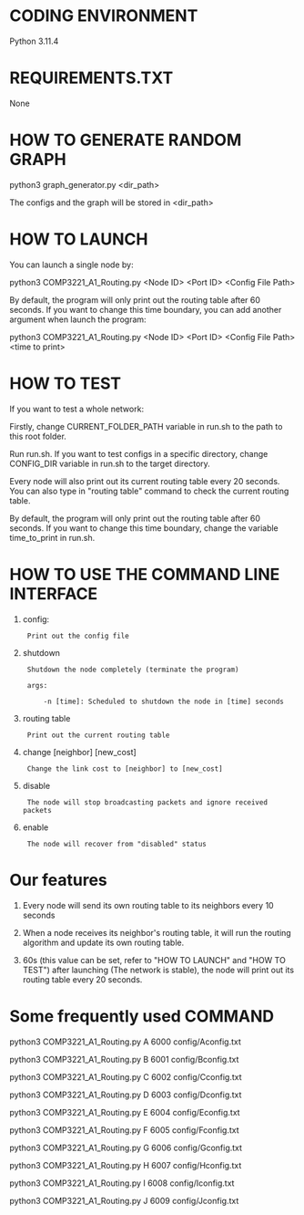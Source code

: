 # CODING ENVIRONMENT
Python 3.11.4

# REQUIREMENTS.TXT
None

# HOW TO GENERATE RANDOM GRAPH
python3 graph_generator.py <dir_path>

The configs and the graph will be stored in <dir_path>

# HOW TO LAUNCH
You can launch a single node by:

python3 COMP3221_A1_Routing.py \<Node ID\> \<Port ID\> \<Config File Path\>

By default, the program will only print out the routing table after 60 seconds. If you want to change this time boundary, you can add another argument when launch the program:

python3 COMP3221_A1_Routing.py \<Node ID\> \<Port ID\> \<Config File Path\> \<time to print\>

# HOW TO TEST
If you want to test a whole network:

Firstly, change CURRENT_FOLDER_PATH variable in run.sh to the path to this root folder.

Run run.sh. If you want to test configs in a specific directory, change CONFIG_DIR variable in run.sh to the target directory.

Every node will also print out its current routing table every 20 seconds. You can also type in "routing table" command to check the current routing table.

By default, the program will only print out the routing table after 60 seconds. If you want to change this time boundary, change the variable time_to_print in run.sh.

# HOW TO USE THE COMMAND LINE INTERFACE
1. config:
   
        Print out the config file

1. shutdown
   
        Shutdown the node completely (terminate the program)
   
        args:

            -n [time]: Scheduled to shutdown the node in [time] seconds

2. routing table
   
        Print out the current routing table

3. change [neighbor] [new_cost]
   
        Change the link cost to [neighbor] to [new_cost]

4. disable

        The node will stop broadcasting packets and ignore received packets

5. enable
   
        The node will recover from "disabled" status

# Our features
1. Every node will send its own routing table to its neighbors every 10 seconds

2. When a node receives its neighbor's routing table, it will run the routing algorithm and update its own routing table.

3. 60s (this value can be set, refer to "HOW TO LAUNCH" and "HOW TO TEST") after launching (The network is stable), the node will print out its routing table every 20 seconds. 
   
# Some frequently used COMMAND
python3 COMP3221_A1_Routing.py A 6000 config/Aconfig.txt

python3 COMP3221_A1_Routing.py B 6001 config/Bconfig.txt

python3 COMP3221_A1_Routing.py C 6002 config/Cconfig.txt

python3 COMP3221_A1_Routing.py D 6003 config/Dconfig.txt

python3 COMP3221_A1_Routing.py E 6004 config/Econfig.txt

python3 COMP3221_A1_Routing.py F 6005 config/Fconfig.txt

python3 COMP3221_A1_Routing.py G 6006 config/Gconfig.txt

python3 COMP3221_A1_Routing.py H 6007 config/Hconfig.txt

python3 COMP3221_A1_Routing.py I 6008 config/Iconfig.txt

python3 COMP3221_A1_Routing.py J 6009 config/Jconfig.txt